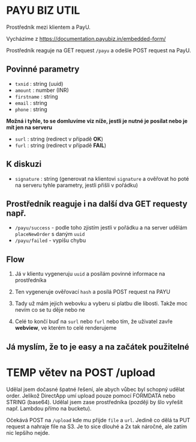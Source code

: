 # PAYU BIZ UTIL

Prostředník mezi klientem a PayU.

Vycházíme z https://documentation.payubiz.in/embedded-form/

Prostředník reaguje na GET request `/payu` a odešle POST request na PayU.

## Povinné parametry
- `txnid` : string (uuid)
- `amount` : number (INR)
- `firstname` : string
- `email` : string
- `phone` : string

**Možná i tyhle, to se domluvíme viz níže, jestli je nutné je posílat nebo je mít jen na serveru**
- `surl` : string (redirect v případě **OK**)
- `furl` : string (redirect v případě **FAIL**)

## K diskuzi
- `signature` : string (generovat na klientovi `signature` a ověřovat ho poté na serveru tyhle parametry, jestli přišli v pořádku)

## Prostředník reaguje i na další dva GET requesty např.

- `/payu/success` - podle toho zjistím jestli v pořádku a na server udělám `placeNewOrder` s daným `uuid`
- `/payu/failed` - vypíšu chybu

## Flow
1. Já v klientu vygeneruju `uuid` a posílám povinné informace na prostředníka
2. Ten vygeneruje ověřovací `hash` a posílá POST request na PAYU
3. Tady už mám jejich webovku a vyberu si platbu dle libosti. Takže moc nevím co se tu děje nebo ne

4. Celé to končí buď na `surl` nebo `furl` nebo tím, že uživatel zavře **webview**, ve kterém to celé renderujeme

## Já myslím, že to je easy a na začátek použitelné

# TEMP větev na POST /upload
Udělal jsem dočasné špatné řešení, ale abych vůbec byl schopný udělat order.
Jelikož DirectApp umí upload pouze pomocí FORMDATA nebo STRING (base64).
Udělal jsem zase prostředníka (později by šlo vyřešit např. Lambdou přímo na bucketu).

Očekává POST na `/upload` kde mu přijde `file` a `url`.
Jedině co dělá ta PUT request a nahraje file na S3.
Je to sice dlouhé a 2x tak náročné, ale zatím nic lepšího nejde.

